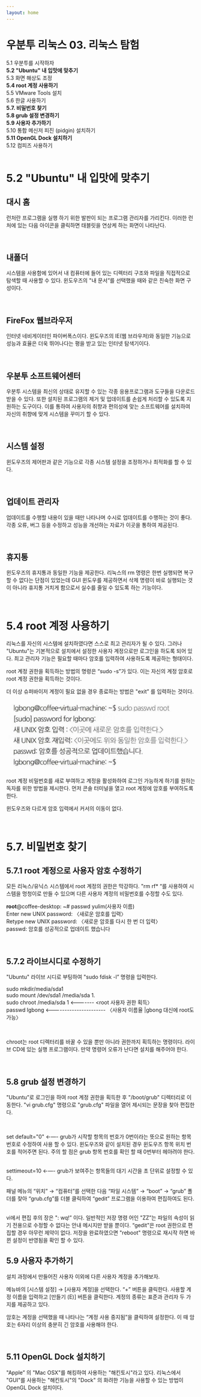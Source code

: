 ```yaml
---
layout: home
---
```


# **우분투 리눅스 03. 리눅스 탐험**

5.1 우분투를 시작하자<br>
**5.2 "Ubuntu" 내 입맛에 맞추기<br>**
5.3 화면 해상도 조정<br>
**5.4 root 계정 사용하기<br>**
5.5 VMware Tools 설치<br>
5.6 한글 사용하기<br>
**5.7. 비밀번호 찾기<br>**
**5.8 grub 설정 변경하기<br>**
**5.9 사용자 추가하기<br>**
5.10 통합 메신저 피진 (pidgin) 설치하기<br>
**5.11 OpenGL Dock 설치하기<br>**
5.12 컴피즈 사용하기<br><br>

# 5.2 "Ubuntu" 내 입맛에 맞추기

## 대시 홈

런처란 프로그램을 실행 하기 위한 발판이 되는 프로그램 관리자를 가리킨다. 이러한 런처에 있는 다음 아이콘을 클릭하면 태블릿을 연상케 하는 화면이 나타난다.

<br>

## 내폴더

시스템을 사용함에 있어서 내 컴퓨터에 들어 있는 디렉터리 구조와 파일을 직접적으로 탐색할 때 사용할 수 있다. 윈도우즈의 "내 문서”를 선택했을 때와 같은 친숙한 화면 구성이다.

<br>

## FireFox 웹브라우저

인터넷 네비게이터인 파이버폭스이다. 윈도우즈의 IE(웹 브라우저)와 동일한 기능으로 성능과 효율은 더욱 뛰어나다는 평을 받고 있는 인터넷 탐색기이다.

<br>

## 우분투 소프트웨어센터

우분투 시스템을 최신의 상태로 유지할 수 있는 각종 응용프로그램과 도구들을 다운로드 받을 수 있다. 또한 설치된 프로그램의 제거 및 업데이트를 손쉽게 처리할 수 있도록 지원하는 도구이다. 이를 통하여 사용자의 취향과 편의성에 맞는 소프트웨어를 설치하여 자신의 취향에 맞게 시스템을 꾸미기 할 수 있다.

<br>

## 시스템 설정

윈도우즈의 제어판과 같은 기능으로 각종 시스템 설정을 조정하거나 최적화를 할 수 있다.

<br>

## 업데이트 관리자

업데이트를 수행할 내용이 있을 때만 나타나며 수시로 업데이트를 수행하는 것이 좋다. 각종 오류, 버그 등을 수정하고 성능을 개선하는 자료가 이곳을 통하여 제공된다.

<br>

## 휴지통

윈도우즈의 휴지통과 동일한 기능을 제공한다. 리눅스의 rm 명령은 한번 실행되면 복구할 수 없다는 단점이 있었는데 GUI 윈도우를 제공하면서 삭제 명령이 바로 실행되는 것이 아니라 휴지통 거치게 함으로서 실수를 줄일 수 있도록 하는 기능이다.

<br>

# 5.4 root 계정 사용하기

리눅스를 자신의 시스템에 설치하였다면 스스로 최고 관리자가 될 수 있다. 그러나 "Ubuntu"는 기본적으로 설치에서 설정한 사용자 계정으로만 로그인을 하도록 되어 있다. 최고 관리자 기능은 필요할 때마다 암호를 입력하여 사용하도록 제공하는 형태이다.

root 계정 권한을 획득하는 방법의 명령은 “sudo -s”가 있다. 이는 자신의 계정 암호로 root 계정 권한을 획득하는 것이다.

더 이상 슈퍼바이저 계정이 필요 없을 경우 종료하는 방법은 "exit” 를 입력하는 것이다.
<br>

<img src="images/book_1.png">

<br>

root 계정 비밀번호를 새로 부여하고 계정을 활성화하여 로그인 가능하게 하기를 원하는 독자를 위한 방법을 제시한다. 먼저 콘솔 터미널을 열고 root 계정에 암호를 부여하도록 한다.

윈도우즈와 다르게 암호 입력에서 커서의 이동이 없다.

<br>

# 5.7. 비밀번호 찾기

## 5.7.1 root 계정으로 사용자 암호 수정하기

모든 리눅스/유닉스 시스템에서 root 계정의 권한은 막강하다. "rm rf* “를 사용하여 시스템을 멍청이로 만들 수 있으며 다른 사용자 계정의 비밀번호를 수정할 수도 있다.

**root**@coffee-desktop: ~# passwd yulim(사용자 이름)<br>
Enter new UNIX password: 〈새로운 암호를 입력〉<br>
Retype new UNIX password: 〈새로운 암호를 다시 한 번 더 입력〉<br>
passwd: 암호를 성공적으로 업데이트 했습니다

<br>

## 5.7.2 라이브시디로 수정하기

"Ubuntu" 라이브 시디로 부팅하여 "sudo fdisk -l” 명령을 입력한다.

sudo mkdir/media/sda1<br>
sudo mount /dev/sda1 /media/sda 1.<br>
sudo chroot /media/sda 1 <------- <root 사용자 권한 획득〉 <br>
passwd lgbong <---------------------- 〈사용자 이름율 |gbong 대신에 root도 가능〉


<br>

chroot는 root 디렉터리를 바꿀 수 있을 뿐만 아니라 권한까지 획득하는 명령이다. 라이브
CD에 있는 실행 프로그램이다. 만약 명령어 오류가 난다면 설치를 해주어야 한다.

<br>

## 5.8 grub 설정 변경하기

"Ubuntu”로 로그인을 하여 root 계정 권한을 획득한 후 "/boot/grub" 디렉터리로 이동한다. "vi grub.cfg" 명령으로 "grub.cfg" 파일을 열어 제시되는 문장을 찾아 편집한다.

<br>

set default="0" ←—- grub가 시작할 항목의 번호가 0번이라는 뜻으로 원하는 항목 번호로 수정하여 사용 할 수 있다. 윈도우즈와 같이 설치된 경우 윈도우즈 항목 위치 번호를 적어주면 된다. 주의 할 점은 grub 항목 번호를 확인 할 때 0번부터 헤아려야 한다.

<br>
settimeout=10 ←—-  grub가 보여주는 항목들의 대기 시간을 초 단위로 설정할 수 있다.
<br>

패널 메뉴의 “위치” → “컴퓨터”를 선택한 다음 “파일 시스템” → “boot” → “grub” 폴더를 찾아 “grub.cfg”를 더블 클릭하여 “gedit” 프로그램을 이용하여 편집하여도 된다.

<br>
vi에서 편집 후의 장은 ": wq!” 이다. 일반적인 저장 명령 어인 "ZZ”는 파일의 속성이  읽기 전용으로 수정할 수 없다는 안내 메시지만 받을 뿐이다. “gedit"은 root 권한으로 편집할 경우 아무런 제약이 없다. 저장을 완료하였으면 "reboot" 명령으로 재시작 하면 바뀐 설정이 반영됨을 확인 할 수 있다.

<br>

## 5.9 사용자 추가하기

설치 과정에서 만들어진 사용자 이외에 다른 사용자 계정을 추가해보자.

메뉴바의 [시스템 설정] → [사용자 계정]을 선택한다.  “+” 버튼을 클릭한다. 사용할 계정 이름을 입력하고 [만들기 (E)] 버튼을 클릭한다. 계정의 종류는 표준과 관리자 두 가지를 제공하고 있다.

암호는 계정을 선택했을 때 나타나는 “계정 사용 중지됨”을 클릭하여 설정한다. 이 때 암호는 6자리 이상의 충분히 긴 암호를 사용해야 한다.

<br>

## 5.11 OpenGL Dock 설치하기

"Apple” 의 "Mac OSX"를 해킹하여 사용하는 "해킨토시"라고 있다. 리눅스에서 "GUI"를 사용하는 "해킨토시"의 "Dock" 의 화려한 기능을 사용할 수 있는 방법이 OpenGL Dock 설치이다.